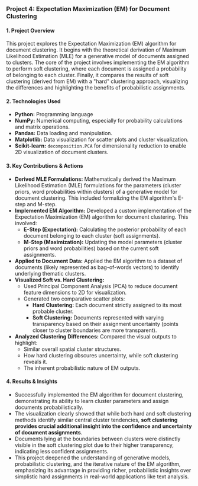 ### Project 4: Expectation Maximization (EM) for Document Clustering

#### **1. Project Overview**

This project explores the Expectation Maximization (EM) algorithm for document clustering. It begins with the theoretical derivation of Maximum Likelihood Estimation (MLE) for a generative model of documents assigned to clusters. The core of the project involves implementing the EM algorithm to perform soft clustering, where each document is assigned a probability of belonging to each cluster. Finally, it compares the results of soft clustering (derived from EM) with a "hard" clustering approach, visualizing the differences and highlighting the benefits of probabilistic assignments.

#### **2. Technologies Used**

* **Python:** Programming language
* **NumPy:** Numerical computing, especially for probability calculations and matrix operations.
* **Pandas:** Data loading and manipulation.
* **Matplotlib:** Data visualization for scatter plots and cluster visualization.
* **Scikit-learn:** `decomposition.PCA` for dimensionality reduction to enable 2D visualization of document clusters.

#### **3. Key Contributions & Actions**

* **Derived MLE Formulations:** Mathematically derived the Maximum Likelihood Estimation (MLE) formulations for the parameters (cluster priors, word probabilities within clusters) of a generative model for document clustering. This included formalizing the EM algorithm's E-step and M-step.
* **Implemented EM Algorithm:** Developed a custom implementation of the Expectation Maximization (EM) algorithm for document clustering. This involved:
    * **E-Step (Expectation):** Calculating the posterior probability of each document belonging to each cluster (soft assignments).
    * **M-Step (Maximization):** Updating the model parameters (cluster priors and word probabilities) based on the current soft assignments.
* **Applied to Document Data:** Applied the EM algorithm to a dataset of documents (likely represented as bag-of-words vectors) to identify underlying thematic clusters.
* **Visualized Soft vs. Hard Clustering:**
    * Used Principal Component Analysis (PCA) to reduce document feature dimensions to 2D for visualization.
    * Generated two comparative scatter plots:
        * **Hard Clustering:** Each document strictly assigned to its most probable cluster.
        * **Soft Clustering:** Documents represented with varying transparency based on their assignment uncertainty (points closer to cluster boundaries are more transparent).
* **Analyzed Clustering Differences:** Compared the visual outputs to highlight:
    * Similar overall spatial cluster structures.
    * How hard clustering obscures uncertainty, while soft clustering reveals it.
    * The inherent probabilistic nature of EM outputs.

#### **4. Results & Insights**

* Successfully implemented the EM algorithm for document clustering, demonstrating its ability to learn cluster parameters and assign documents probabilistically.
* The visualization clearly showed that while both hard and soft clustering methods identify similar central cluster tendencies, **soft clustering provides crucial additional insight into the confidence and uncertainty of document assignments**.
* Documents lying at the boundaries between clusters were distinctly visible in the soft clustering plot due to their higher transparency, indicating less confident assignments.
* This project deepened the understanding of generative models, probabilistic clustering, and the iterative nature of the EM algorithm, emphasizing its advantage in providing richer, probabilistic insights over simplistic hard assignments in real-world applications like text analysis.